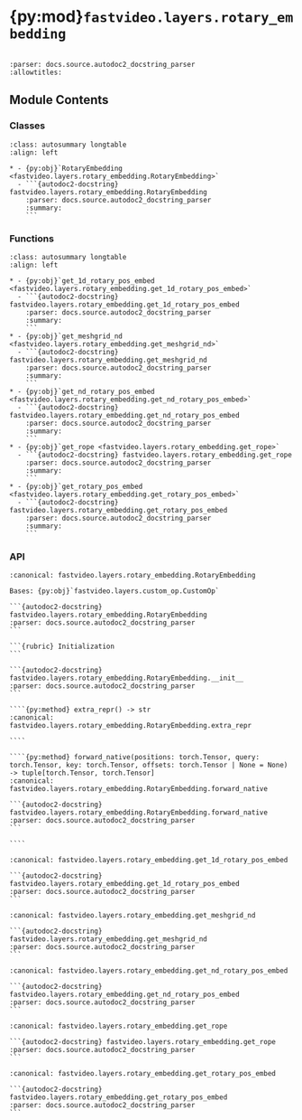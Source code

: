 # {py:mod}`fastvideo.layers.rotary_embedding`

```{py:module} fastvideo.layers.rotary_embedding
```

```{autodoc2-docstring} fastvideo.layers.rotary_embedding
:parser: docs.source.autodoc2_docstring_parser
:allowtitles:
```

## Module Contents

### Classes

````{list-table}
:class: autosummary longtable
:align: left

* - {py:obj}`RotaryEmbedding <fastvideo.layers.rotary_embedding.RotaryEmbedding>`
  - ```{autodoc2-docstring} fastvideo.layers.rotary_embedding.RotaryEmbedding
    :parser: docs.source.autodoc2_docstring_parser
    :summary:
    ```
````

### Functions

````{list-table}
:class: autosummary longtable
:align: left

* - {py:obj}`get_1d_rotary_pos_embed <fastvideo.layers.rotary_embedding.get_1d_rotary_pos_embed>`
  - ```{autodoc2-docstring} fastvideo.layers.rotary_embedding.get_1d_rotary_pos_embed
    :parser: docs.source.autodoc2_docstring_parser
    :summary:
    ```
* - {py:obj}`get_meshgrid_nd <fastvideo.layers.rotary_embedding.get_meshgrid_nd>`
  - ```{autodoc2-docstring} fastvideo.layers.rotary_embedding.get_meshgrid_nd
    :parser: docs.source.autodoc2_docstring_parser
    :summary:
    ```
* - {py:obj}`get_nd_rotary_pos_embed <fastvideo.layers.rotary_embedding.get_nd_rotary_pos_embed>`
  - ```{autodoc2-docstring} fastvideo.layers.rotary_embedding.get_nd_rotary_pos_embed
    :parser: docs.source.autodoc2_docstring_parser
    :summary:
    ```
* - {py:obj}`get_rope <fastvideo.layers.rotary_embedding.get_rope>`
  - ```{autodoc2-docstring} fastvideo.layers.rotary_embedding.get_rope
    :parser: docs.source.autodoc2_docstring_parser
    :summary:
    ```
* - {py:obj}`get_rotary_pos_embed <fastvideo.layers.rotary_embedding.get_rotary_pos_embed>`
  - ```{autodoc2-docstring} fastvideo.layers.rotary_embedding.get_rotary_pos_embed
    :parser: docs.source.autodoc2_docstring_parser
    :summary:
    ```
````

### API

`````{py:class} RotaryEmbedding(head_size: int, rotary_dim: int, max_position_embeddings: int, base: int | float, is_neox_style: bool, dtype: torch.dtype)
:canonical: fastvideo.layers.rotary_embedding.RotaryEmbedding

Bases: {py:obj}`fastvideo.layers.custom_op.CustomOp`

```{autodoc2-docstring} fastvideo.layers.rotary_embedding.RotaryEmbedding
:parser: docs.source.autodoc2_docstring_parser
```

```{rubric} Initialization
```

```{autodoc2-docstring} fastvideo.layers.rotary_embedding.RotaryEmbedding.__init__
:parser: docs.source.autodoc2_docstring_parser
```

````{py:method} extra_repr() -> str
:canonical: fastvideo.layers.rotary_embedding.RotaryEmbedding.extra_repr

````

````{py:method} forward_native(positions: torch.Tensor, query: torch.Tensor, key: torch.Tensor, offsets: torch.Tensor | None = None) -> tuple[torch.Tensor, torch.Tensor]
:canonical: fastvideo.layers.rotary_embedding.RotaryEmbedding.forward_native

```{autodoc2-docstring} fastvideo.layers.rotary_embedding.RotaryEmbedding.forward_native
:parser: docs.source.autodoc2_docstring_parser
```

````

`````

````{py:function} get_1d_rotary_pos_embed(dim: int, pos: torch.FloatTensor | int, theta: float = 10000.0, theta_rescale_factor: float = 1.0, interpolation_factor: float = 1.0, dtype: torch.dtype = torch.float32) -> tuple[torch.Tensor, torch.Tensor]
:canonical: fastvideo.layers.rotary_embedding.get_1d_rotary_pos_embed

```{autodoc2-docstring} fastvideo.layers.rotary_embedding.get_1d_rotary_pos_embed
:parser: docs.source.autodoc2_docstring_parser
```
````

````{py:function} get_meshgrid_nd(start: int | tuple[int, ...], *args: int | tuple[int, ...], dim: int = 2) -> torch.Tensor
:canonical: fastvideo.layers.rotary_embedding.get_meshgrid_nd

```{autodoc2-docstring} fastvideo.layers.rotary_embedding.get_meshgrid_nd
:parser: docs.source.autodoc2_docstring_parser
```
````

````{py:function} get_nd_rotary_pos_embed(rope_dim_list, start, *args, theta=10000.0, theta_rescale_factor: float | list[float] = 1.0, interpolation_factor: float | list[float] = 1.0, shard_dim: int = 0, sp_rank: int = 0, sp_world_size: int = 1, dtype: torch.dtype = torch.float32) -> tuple[torch.Tensor, torch.Tensor]
:canonical: fastvideo.layers.rotary_embedding.get_nd_rotary_pos_embed

```{autodoc2-docstring} fastvideo.layers.rotary_embedding.get_nd_rotary_pos_embed
:parser: docs.source.autodoc2_docstring_parser
```
````

````{py:function} get_rope(head_size: int, rotary_dim: int, max_position: int, base: int | float, is_neox_style: bool = True, rope_scaling: dict[str, typing.Any] | None = None, dtype: torch.dtype | None = None, partial_rotary_factor: float = 1.0) -> fastvideo.layers.rotary_embedding.RotaryEmbedding
:canonical: fastvideo.layers.rotary_embedding.get_rope

```{autodoc2-docstring} fastvideo.layers.rotary_embedding.get_rope
:parser: docs.source.autodoc2_docstring_parser
```
````

````{py:function} get_rotary_pos_embed(rope_sizes, hidden_size, heads_num, rope_dim_list, rope_theta, theta_rescale_factor=1.0, interpolation_factor=1.0, shard_dim: int = 0, dtype: torch.dtype = torch.float32) -> tuple[torch.Tensor, torch.Tensor]
:canonical: fastvideo.layers.rotary_embedding.get_rotary_pos_embed

```{autodoc2-docstring} fastvideo.layers.rotary_embedding.get_rotary_pos_embed
:parser: docs.source.autodoc2_docstring_parser
```
````
